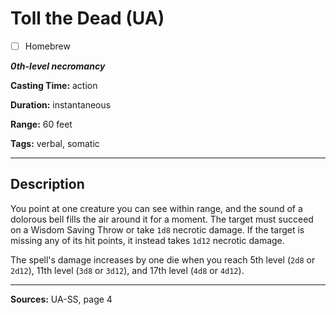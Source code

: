 # Toll the Dead (UA)

- [ ] Homebrew

***0th-level necromancy***

**Casting Time:** action

**Duration:** instantaneous

**Range:** 60 feet

**Tags:** verbal, somatic

---

## Description
You point at one creature you can see within range, and the sound of a dolorous bell fills the air around it for a moment.
The target must succeed on a Wisdom Saving Throw or take `1d8` necrotic damage.
If the target is missing any of its hit points, it instead takes `1d12` necrotic damage.

The spell's damage increases by one die when you reach 5th level (`2d8` or `2d12`), 11th level (`3d8` or `3d12`), and 17th level (`4d8` or `4d12`).

---

**Sources:** UA-SS, page 4
